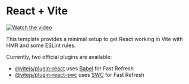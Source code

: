 # React + Vite

[![Watch the video](https://github.com/vsheva/jobs/assets/36557892/f5b73677-8c2e-4eaa-ad2b-297faaa4e55c)](https://youtu.be/qzYMBA2cbPY)

This template provides a minimal setup to get React working in Vite with HMR and some ESLint rules.

Currently, two official plugins are available:

- [@vitejs/plugin-react](https://github.com/vitejs/vite-plugin-react/blob/main/packages/plugin-react/README.md) uses [Babel](https://babeljs.io/) for Fast Refresh
- [@vitejs/plugin-react-swc](https://github.com/vitejs/vite-plugin-react-swc) uses [SWC](https://swc.rs/) for Fast Refresh
